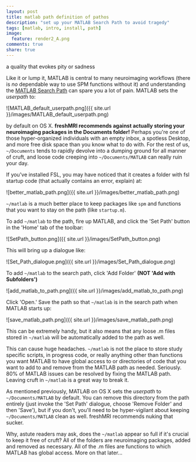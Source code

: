 ```yaml
---
layout: post
title: matlab path definition of pathos
description: "set up your MATLAB Search Path to avoid tragedy"
tags: [matlab, intro, install, path]
image:
  feature: render2_A.png
comments: true
share: true
---
```


a quality that evokes pity or sadness  

Like it or lump it, MATLAB is central to many neuroimaging workflows (there is *no* dependable way to use SPM functions without it) and understanding the [MATLAB Search Path](http://www.mathworks.com/help/matlab/matlab_env/what-is-the-matlab-search-path.html) can spare you a lot of pain. MATLAB sets the *userpath* to:  

![MATLAB_default_userpath.png]({{ site.url }}/images/MATLAB_default_userpath.png)

by default on OS X. **freshMRI recommends against actually storing your neuroimaging packages in the Documents folder!** Perhaps you're one of those hyper-organized individuals with an empty inbox, a spotless Desktop, and more free disk space than you know what to do with. For the rest of us, `~/Documents` tends to rapidly devolve into a dumping ground for all manner of cruft, and loose code creeping into `~/Documents/MATLAB` can really ruin your day.  

If you've installed FSL, you may have noticed that it creates a folder with fsl startup code (that actually contains an error, explain) at:  

![better_matlab_path.png]({{ site.url }}/images/better_matlab_path.png)  

`~/matlab` is a much better place to keep packages like `spm` and functions that you want to stay on the path (like `startup.m`).  

To add `~/matlab` to the path, fire up MATLAB, and click the 'Set Path' button in the 'Home' tab of the toolbar:

![SetPath_button.png]({{ site.url }}/images/SetPath_button.png)

This will bring up a dialogue like:

![Set_Path_dialogue.png]({{ site.url }}/images/Set_Path_dialogue.png)

To add `~/matlab` to the search path, click 'Add Folder'
**(NOT 'Add with Subfolders')**  

![add_matlab_to_path.png]({{ site.url }}/images/add_matlab_to_path.png)

Click 'Open.' Save the path so that `~/matlab` is in the search path when MATLAB starts up: 

![save_matlab_path.png]({{ site.url }}/images/save_matlab_path.png)

This can be extremely handy, but it also means that any loose .m files stored in `~/matlab` will be automatically added to the path as well.  

This can cause huge headaches. `~/matlab` is not the place to store study specific scripts, in progress code, or really anything other than functions you want MATLAB to have global access to or directories of code that you want to add to and remove from the MATLAB path as needed. Seriously. 80% of MATLAB issues can be resolved by fixing the MATLAB path. Leaving cruft in `~/matlab` is a great way to break it.  

As mentioned previously, MATLAB on OS X sets the *userpath* to `~/Documents/MATLAB` by default. You can remove this directory from the path entirely (just invoke the 'Set Path' dialogue, choose 'Remove Folder' and then 'Save'), but if you don't, you'll need to be hyper-vigilant about keeping `~/Documents/MATLAB` clean as well. freshMRI recommends nuking that sucker. 

Why, astute readers may ask, does the `~/matlab` appear so full if it's crucial to keep it free of cruft? All of the folders are neuroimaging packages, added and removed as necessary. All of the .m files are functions to which MATLAB has global access. More on that later...